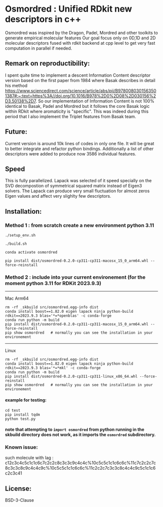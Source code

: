 # Osmordred : Unified RDkit new descriptors in c++

Osmordred was inspired by the Dragon, Padel, Mordred and other toolkits to generate empirical molecular features
Our goal focus only on 0D,1D  and 2D molecular descriptors fused with rdkit backend at cpp level to get very fast computation in parallel if needed.

## Remark on reproductibility:

I spent quite time to implement a descent Information Content descriptor version based on the first paper from 1984 where Basak describes in detail his method https://www.sciencedirect.com/science/article/abs/pii/B9780080301563501387#:~:text=https%3A//doi.org/10.1016/B978%2D0%2D08%2D030156%2D3.50138%2D7.
So our implementation of Information Content is not 100% identical to Basak, Padel and Mordred but it follows the core Basak logic within RDkit where aromaticity is "specific".
This was indeed during this period that I also implement the Triplet features from Basak team. 

## Future:
Current version is around 10k lines of codes in only one file. 
It will be great to better integrate and refactor python bindings.
Additionally a list of other descriptors were added to produce now 3586 individual features.

## Speed 
This is fully parallelized. Lapack was selected of it speed specially on the SVD decompostion of symmetrical squared matrix instead of Eigen3 solvers. 
The Lapack can produce very small fluctuation for almost zeros Eigen values and affect very slighlty few descriptors.   

## Installation:

### Method 1 : from scratch create a new environment python 3.11
```
./setup_env.sh

./build.sh

conda activate osmordred

pip install dist/osmordred-0.2.0-cp311-cp311-macosx_15_0_arm64.whl --force-reinstall 
```

### Method 2 : include into your current environement (for the moment python 3.11 for RDKit 2023.9.3)

---
Mac Arm64
```
rm -rf _skbuild src/osmordred.egg-info dist
conda install boost==1.82.0 eigen lapack ninja python-build rdkit==2023.9.3 blas='*=*openblas' -c conda-forge
conda run python -m build
pip install dist/osmordred-0.2.0-cp311-cp311-macosx_15_0_arm64.whl --force-reinstall 
pip show osmordred   # normally you can see the installation in your environement 
```


---
Linux
```
rm -rf _skbuild src/osmordred.egg-info dist
conda install boost==1.82.0 eigen lapack ninja python-build rdkit==2023.9.3 blas='*=*mkl' -c conda-forge 
conda run python -m build
pip install dist/osmordred-0.2.0-cp311-cp311-linux_x86_64.whl --force-reinstall
pip show osmordred   # normally you can see the installation in your environement 
```

#### example for testing:
```
cd test
pip install tqdm
python test.py
```

#### note that attempting to `import osmordred` from python running in the skbuild directory does not work, as it imports the `osmordred` subdirectory.

### Known issue:
such molecule with lag : c12c3c4c5c1c1c6c7c2c2c8c3c3c9c4c4c%10c5c5c1c1c6c6c%11c7c2c2c7c8c3c3c8c9c4c4c9c%10c5c5c1c1c6c6c%11c2c2c7c3c3c8c4c4c9c5c1c1c6c2c3c41

## License:

BSD-3-Clause
